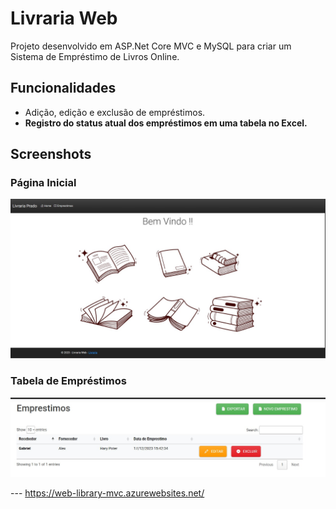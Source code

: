 # Livraria Web

Projeto desenvolvido em ASP.Net Core MVC e MySQL para criar um Sistema de Empréstimo de Livros Online.

## Funcionalidades

- Adição, edição e exclusão de empréstimos.
- **Registro do status atual dos empréstimos em uma tabela no Excel.**

## Screenshots

### Página Inicial
![Home](assets/Capa.jpeg)

### Tabela de Empréstimos
![Tabela](assets/Tabela.jpeg)



--- https://web-library-mvc.azurewebsites.net/


